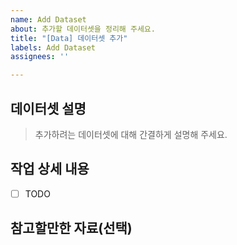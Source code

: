 ```yaml
---
name: Add Dataset
about: 추가할 데이터셋을 정리해 주세요.
title: "[Data] 데이터셋 추가"
labels: Add Dataset
assignees: ''

---
```


## 데이터셋 설명
> 추가하려는 데이터셋에 대해 간결하게 설명해 주세요.

## 작업 상세 내용
- [ ] TODO

## 참고할만한 자료(선택)
